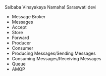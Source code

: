 Saibaba Vinayakaya Namaha! Saraswati devi

* Message Broker
* Messages
* Accept
* Store
* Forward
* Producer
* Consumer
* Producing Messages/Sending Messages
* Consuming Messages/Receiving Messages
* Queue
* AMQP
